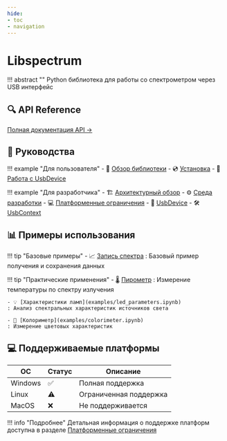 ```yaml
---
hide:
- toc
- navigation
---
```


# Libspectrum

!!! abstract ""
    Python библиотека для работы со спектрометром через USB интерфейс

## 🔍 API Reference

[Полная документация API →](reference.md)

## 📖 Руководства

!!! example "Для пользователя"
    - 📘 [Обзор библиотеки](user-docs/overview.md)
    - 💿 [Установка](user-docs/installation.md)
    - 🔌 [Работа с UsbDevice](user-docs/usb-device.md)

!!! example "Для разработчика"
    - 🏗️ [Архитектурный обзор](dev-docs/architecture.md)
    - ⚙️ [Среда разработки](dev-docs/develop-environment.md)
    - 💻 [Платформенные ограничения](dev-docs/platform-limitations.md)
    - 🔧 [UsbDevice](dev-docs/usb-device.md)
    - 🛠️ [UsbContext](dev-docs/usb-context.md)

## 📊 Примеры использования

!!! tip "Базовые примеры"
    - 📈 [Запись спектра](examples/record_spectrum.ipynb)
    : Базовый пример получения и сохранения данных

!!! tip "Практические применения"
    - 🌡️ [Пирометр](examples/pyrometer.ipynb)
    : Измерение температуры по спектру излучения

    - 💡 [Характеристики ламп](examples/led_parameters.ipynb)
    : Анализ спектральных характеристик источников света
    
    - 🎨 [Колориметр](examples/colorimeter.ipynb)
    : Измерение цветовых характеристик

## 💻 Поддерживаемые платформы

| ОС | Статус | Описание |
|----|--------|----------|
| Windows | ✅ | Полная поддержка |
| Linux | ⚠️ | Ограниченная поддержка |
| MacOS | ❌ | Не поддерживается |

!!! info "Подробнее"
    Детальная информация о поддержке платформ доступна в разделе [Платформенные ограничения](dev-docs/platform-limitations.md)
